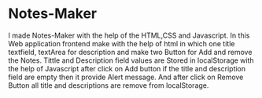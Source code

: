 # Notes-Maker
I made Notes-Maker with the help of the HTML,CSS and Javascript. In this Web application frontend make with the help of html in which one title textfield, textArea for description and make two Button for Add and remove the Notes. Tittle and Description field values are Stored in localStorage with the help of Javascript after click on Add button if the title and description field are empty then it provide Alert message. And after click on Remove Button all title and descriptions are remove from localStorage.

